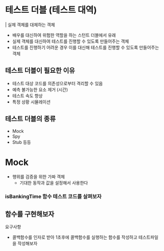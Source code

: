 # 테스트 더블 (테스트 대역)

| 실제 객체를 대체하는 객체

- 배우를 대신하여 위험한 역할을 하는 스턴트 더블에서 유래
- 실제 객체를 대신하여 테스트를 진행할 수 있도록 만들어주는 객체
- 테스트를 진행하기 어려운 경우 이를 대신해 테스트를 진행할 수 있도록 만들어주는 객체

## 테스트 더블이 필요한 이유

- 테스트 대상 코드를 의존성으로부터 격리할 수 있음
- 예측 불가능한 요소 제거 (시간)
- 테스트 속도 향상
- 특정 상황 시뮬레이션

## 테스트 더블의 종류

- Mock
- Spy
- Stub
  등등

# Mock

- 행위를 검증을 위한 가짜 객체
  - 기대한 동작과 값을 설정해서 사용한다

### isBankingTime 함수 테스트 코드를 살펴보자

## 함수를 구현해보자

요구사항

- 콜백함수를 인자로 받아 1초후에 콜백함수를 실행하는 함수를 작성하고 테스트파일을 작성해보자
